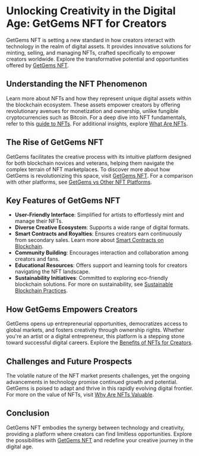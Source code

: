 # Unlocking Creativity in the Digital Age: GetGems NFT for Creators

GetGems NFT is setting a new standard in how creators interact with technology in the realm of digital assets. It provides innovative solutions for minting, selling, and managing NFTs, crafted specifically to empower creators worldwide. Explore the transformative potential and opportunities offered by [GetGems NFT](https://www.getgems.com).

## Understanding the NFT Phenomenon

Learn more about NFTs and how they represent unique digital assets within the blockchain ecosystem. These assets empower creators by offering revolutionary avenues for monetization and ownership, unlike fungible cryptocurrencies such as Bitcoin. For a deep dive into NFT fundamentals, refer to this [guide to NFTs](https://www.theverge.com/2021/3/11/22325044/nft-explainer-what-is-blockchain-crypto-art-faq). For additional insights, explore [What Are NFTs](https://www.license-token.com/wiki/what-are-nf-ts).

## The Rise of GetGems NFT

GetGems facilitates the creative process with its intuitive platform designed for both blockchain novices and veterans, helping them navigate the complex terrain of NFT marketplaces. To discover more about how GetGems is revolutionizing this space, visit [GetGems NFT](https://www.getgems.com). For a comparison with other platforms, see [GetGems vs Other NFT Platforms](https://www.license-token.com/wiki/get-gems-vs-other-nft-platforms).

## Key Features of GetGems NFT

- **User-Friendly Interface**: Simplified for artists to effortlessly mint and manage their NFTs.
- **Diverse Creative Ecosystem**: Supports a wide range of digital formats.
- **Smart Contracts and Royalties**: Ensures creators earn continuously from secondary sales. Learn more about [Smart Contracts on Blockchain](https://www.license-token.com/wiki/smart-contracts-on-blockchain).
- **Community Building**: Encourages interaction and collaboration among creators and fans.
- **Educational Resources**: Offers support and learning tools for creators navigating the NFT landscape.
- **Sustainability Initiatives**: Committed to exploring eco-friendly blockchain solutions. For more on sustainability, see [Sustainable Blockchain Practices](https://www.license-token.com/wiki/sustainable-blockchain-practices).

## How GetGems Empowers Creators

GetGems opens up entrepreneurial opportunities, democratizes access to global markets, and fosters creativity through ownership rights. Whether you're an artist or a digital entrepreneur, this platform is a stepping stone toward successful digital careers. Explore the [Benefits of NFTs for Creators](https://www.license-token.com/wiki/nft-benefits-for-creators).

## Challenges and Future Prospects

The volatile nature of the NFT market presents challenges, yet the ongoing advancements in technology promise continued growth and potential. GetGems is poised to adapt and thrive in this rapidly evolving digital frontier. For more on the value of NFTs, visit [Why Are NFTs Valuable](https://www.license-token.com/wiki/why-are-nf-ts-valuable).

## Conclusion

GetGems NFT embodies the synergy between technology and creativity, providing a platform where creators can find limitless opportunities. Explore the possibilities with [GetGems NFT](https://www.getgems.com) and redefine your creative journey in the digital age.